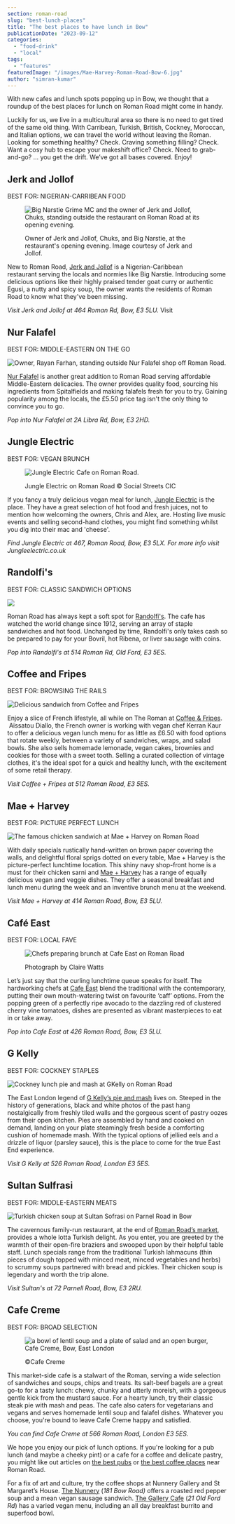 ```yaml
---
section: roman-road
slug: "best-lunch-places"
title: "The best places to have lunch in Bow"
publicationDate: "2023-09-12"
categories: 
  - "food-drink"
  - "local"
tags: 
  - "features"
featuredImage: "/images/Mae-Harvey-Roman-Road-Bow-6.jpg"
author: "simran-kumar"
---
```


With new cafes and lunch spots popping up in Bow, we thought that a roundup of the best places for lunch on Roman Road might come in handy.

Luckily for us, we live in a multicultural area so there is no need to get tired of the same old thing. With Carribean, Turkish, British, Cockney, Moroccan, and Italian options, we can travel the world without leaving the Roman. Looking for something healthy? Check. Craving something filling? Check. Want a cosy hub to escape your makeshift office? Check. Need to grab-and-go? … you get the drift. We’ve got all bases covered. Enjoy!

## Jerk and Jollof

BEST FOR: NIGERIAN-CARRIBEAN FOOD

<figure>

![Big Narstie Grime MC and the owner of Jerk and Jollof, Chuks, standing outside the restaurant on Roman Road at its opening evening.](/images/jerk-jollof-restaurant-opening-big-narstie-1024x683.jpg)

<figcaption>

Owner of Jerk and Jollof, Chuks, and Big Narstie, at the restaurant's opening evening. Image courtesy of Jerk and Jollof.

</figcaption>

</figure>

New to Roman Road, [Jerk and Jollof](https://romanroadlondon.com/jerk-jollof-caribbean-nigerian-restaurant-opens-bow/) is a Nigerian-Caribbean restaurant serving the locals and normies like Big Narstie. Introducing some delicious options like their highly praised tender goat curry or authentic Egusi, a nutty and spicy soup, the owner wants the residents of Roman Road to know what they've been missing.

_Visit Jerk and Jollof at 464 Roman Rd, Bow, E3 5LU._ Visit

## Nur Falafel

BEST FOR: MIDDLE-EASTERN ON THE GO

![Owner, Rayan Farhan, standing outside Nur Falafel shop off Roman Road.](/images/nur-falafel-shop-opening-1024x683.jpg)

[Nur Falafel](https://romanroadlondon.com/nur-falafel-shop-opens-bow/) is another great addition to Roman Road serving affordable Middle-Eastern delicacies. The owner provides quality food, sourcing his ingredients from Spitalfields and making falafels fresh for you to try. Gaining popularity among the locals, the £5.50 price tag isn't the only thing to convince you to go.

_Pop into Nur Falafel at 2A Libra Rd, Bow, E3 2HD._

## Jungle Electric

BEST FOR: VEGAN BRUNCH

<figure>

![Jungle Electric Cafe on Roman Road.](/images/Jungle-electric-1024x683.jpg)

<figcaption>

Jungle Electric on Roman Road © Social Streets CIC

</figcaption>

</figure>

If you fancy a truly delicious vegan meal for lunch, [Jungle Electric](https://romanroadlondon.com/places/jungle-electric/) is the place. They have a great selection of hot food and fresh juices, not to mention how welcoming the owners, Chris and Alex, are. Hosting live music events and selling second-hand clothes, you might find something whilst you dig into their mac and 'cheese'.

_Find Jungle Electric at 467, Roman Road, Bow, E3 5LX. For more info visit Jungleelectric.co.uk_

## Randolfi's

BEST FOR: CLASSIC SANDWICH OPTIONS

![](/images/raymond-randolfi-cafe-roman-road-1024x683.jpg)

Roman Road has always kept a soft spot for [Randolfi's](https://romanroadlondon.com/randolfis-cafe-interview/). The cafe has watched the world change since 1912, serving an array of staple sandwiches and hot food. Unchanged by time, Randolfi's only takes cash so be prepared to pay for your Bovril, hot Ribena, or liver sausage with coins.

_Pop into Randolfi's at 514 Roman Rd, Old Ford, E3 5ES._

## Coffee and Fripes

BEST FOR: BROWSING THE RAILS

![Delicious sandwich from Coffee and Fripes](/images/coffee_and_fripes-1024x683.jpg)

Enjoy a slice of French lifestyle, all while on The Roman at [Coffee & Fripes](https://romanroadlondon.com/coffee-fripes-cafe-open/).  Aïssatou Diallo, the French owner is working with vegan chef Kerran Kaur to offer a delicious vegan lunch menu for as little as £6.50 with food options that rotate weekly, between a variety of sandwiches, wraps, and salad bowls. She also sells homemade lemonade, vegan cakes, brownies and cookies for those with a sweet tooth. Selling a curated collection of vintage clothes, it's the ideal spot for a quick and healthy lunch, with the excitement of some retail therapy.

_Visit Coffee + Fripes at 512 Roman Road, E3 5ES._

## Mae + Harvey

BEST FOR: PICTURE PERFECT LUNCH

![The famous chicken sandwich at Mae + Harvey on Roman Road](/images/Mae-Harvey-chicken-sandwich-1024x683.jpg)

With daily specials rustically hand-written on brown paper covering the walls, and delightful floral sprigs dotted on every table, Mae + Harvey is the picture-perfect lunchtime location. This shiny navy shop-front home is a must for their chicken sarni and [Mae + Harvey](https://romanroadlondon.com/mae-and-harvey-expansion-natasha-sayliss/) has a range of equally delicious vegan and veggie dishes. They offer a seasonal breakfast and lunch menu during the week and an inventive brunch menu at the weekend.

_Visit Mae + Harvey at 414 Roman Road, Bow, E3 5LU._

## Café East

BEST FOR: LOCAL FAVE

<figure>

![Chefs preparing brunch at Cafe East on Roman Road](/images/Cafe-East-Bow-Roman-Road-19-1-1024x683.jpg)

<figcaption>

Photograph by Claire Watts

</figcaption>

</figure>

Let’s just say that the curling lunchtime queue speaks for itself. The hardworking chefs at [Cafe East](https://romanroadlondon.com/cafe-east-roman-road-mustafa-has-interview/) blend the traditional with the contemporary, putting their own mouth-watering twist on favourite ‘caff’ options. From the popping green of a perfectly ripe avocado to the dazzling red of clustered cherry vine tomatoes, dishes are presented as vibrant masterpieces to eat in or take away.

_Pop into Cafe East at 426 Roman Road, Bow, E3 5LU._

## G Kelly

BEST FOR: COCKNEY STAPLES

![Cockney lunch pie and mash at GKelly on Roman Road](/images/GKelly-pie-mash-shop-Roman-Road-Bow-62-1024x683.jpg)

The East London legend of [G Kelly’s pie and mash](https://romanroadlondon.com/g-kelly-pie-mash-shop-working-class-food/) lives on. Steeped in the history of generations, black and white photos of the past hang nostalgically from freshly tiled walls and the gorgeous scent of pastry oozes from their open kitchen. Pies are assembled by hand and cooked on demand, landing on your plate steamingly fresh beside a comforting cushion of homemade mash. With the typical options of jellied eels and a drizzle of liquor (parsley sauce), this is the place to come for the true East End experience. 

_Visit G Kelly at 526 Roman Road, London E3 5ES._

## Sultan Sulfrasi

BEST FOR: MIDDLE-EASTERN MEATS

![Turkish chicken soup at Sultan Sofrasi on Parnel Road in Bow](/images/Chicken-soup-Sultan-Sofrasi-web-1024x683.jpg)

The cavernous family-run restaurant, at the end of [Roman Road’s market](https://romanroadlondon.com/roman-road-market-archive-old-images-60s-70s-80s-90s/), provides a whole lotta Turkish delight. As you enter, you are greeted by the warmth of their open-fire braziers and swooped upon by their helpful table staff. Lunch specials range from the traditional Turkish lahmacuns (thin pieces of dough topped with minced meat, minced vegetables and herbs) to scrummy soups partnered with bread and pickles. Their chicken soup is legendary and worth the trip alone.

_Visit Sultan's at 72 Parnell Road, Bow, E3 2RU._

## Cafe Creme

BEST FOR: BROAD SELECTION

<figure>

![a bowl of lentil soup and a plate of salad and an open burger, Cafe Creme, Bow, East London](/images/cafe-creme-autumn-food-1024x683.jpg)

<figcaption>

©Cafe Creme

</figcaption>

</figure>

This market-side cafe is a stalwart of the Roman, serving a wide selection of sandwiches and soups, chips and treats. Its salt-beef bagels are a great go-to for a tasty lunch: chewy, chunky and utterly moreish, with a gorgeous gentle kick from the mustard sauce. For a hearty lunch, try their classic steak pie with mash and peas. The cafe also caters for vegetarians and vegans and serves homemade lentil soup and falafel dishes. Whatever you choose, you're bound to leave Cafe Creme happy and satisfied.

_You can find Cafe Creme at 566 Roman Road, London E3 5ES._

We hope you enjoy our pick of lunch options. If you're looking for a pub lunch (and maybe a cheeky pint) or a cafe for a coffee and delicate pastry, you might like out articles on [the best pubs](https://romanroadlondon.com/best-local-pubs/) or [the best coffee places](https://romanroadlondon.com/best-coffee-places/) near Roman Road.

For a fix of art and culture, try the coffee shops at Nunnery Gallery and St Margaret’s House. [The Nunnery](https://romanroadlondon.com/new-nunnery-cafe-opens/) (_181 Bow Road)_ offers a roasted red pepper soup and a mean vegan sausage sandwich. [The Gallery Cafe](https://romanroadlondon.com/gallery-cafe-bethnal-green-vegan-food-review/) (_21 Old Ford Rd_) has a varied vegan menu, including an all day breakfast burrito and superfood bowl.
